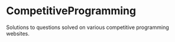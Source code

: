 # CompetitiveProgramming
 Solutions to questions solved on various competitive programming websites.
